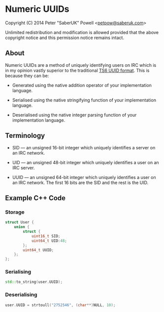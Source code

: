 # Numeric UUIDs

Copyright (C) 2014 Peter "SaberUK" Powell &lt;petpow@saberuk.com&gt;

Unlimited redistribution and modification is allowed provided that the above
copyright notice and this permission notice remains intact.

## About

Numeric UUIDs are a method of uniquely identifying users on IRC which is in my
opinion vastly superior to the traditional [TS6 UUID format][TS6]. This is
because they can be:

* Generated using the native addition operator of your implementation language.

* Serialised using the native stringifying function of your implementation
  language.

* Deserialised using the native integer parsing function of your implementation
  language.

## Terminology

* SID &mdash; an unsigned 16-bit integer which uniquely identifies a server
  on an IRC network.

* UID &mdash; an unsigned 48-bit integer which uniquely identifies a user
  on an IRC server.

* UUID &mdash; an unsigned 64-bit integer which uniquely identifies a user
  on an IRC network. The first 16 bits are the SID and the rest is the UID.

## Example C++ Code

### Storage

```cpp
struct User {
	union {	
		struct {
			uint16_t SID;
			uint64_t UID:48;
		};
		uint64_t UUID;
	};
};
```

### Serialising

```cpp
std::to_string(user.UUID);
```

### Deserialising

```cpp
user.UUID = strtoull("2752546", (char**)NULL, 10);
```

[TS6]: https://github.com/grawity/irc-docs/blob/03ba884a54f1cef2193cd62b6a86803d89c1ac41/server/ts6.txt "TS6 Specification"
